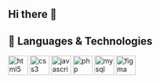 ## Hi there 👋

## 🚀 Languages & Technologies


<p align="left">
  <!-- HTML -->
  <img src="https://cdn.jsdelivr.net/gh/devicons/devicon/icons/html5/html5-original.svg" alt="html5" width="40" height="40"/>
  
  <!-- CSS -->
  <img src="https://cdn.jsdelivr.net/gh/devicons/devicon/icons/css3/css3-original.svg" alt="css3" width="40" height="40"/>
  
  <!-- JavaScript -->
  <img src="https://cdn.jsdelivr.net/gh/devicons/devicon/icons/javascript/javascript-original.svg" alt="javascript" width="40" height="40"/>
  
  <!-- PHP -->
  <img src="https://cdn.jsdelivr.net/gh/devicons/devicon/icons/php/php-original.svg" alt="php" width="40" height="40"/>
  
  <!-- MySQL -->
  <img src="https://cdn.jsdelivr.net/gh/devicons/devicon/icons/mysql/mysql-original.svg" alt="mysql" width="40" height="40"/>
  
  <!-- Figma -->
  <img src="https://cdn.jsdelivr.net/gh/devicons/devicon/icons/figma/figma-original.svg" alt="figma" width="40" height="40"/>
</p>

